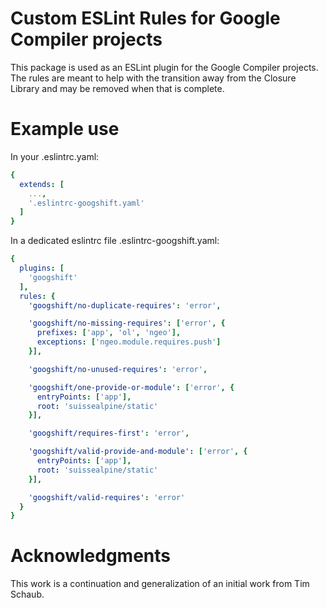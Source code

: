 # Custom ESLint Rules for Google Compiler projects

This package is used as an ESLint plugin for the Google Compiler projects.  The
rules are meant to help with the transition away from the Closure Library and
may be removed when that is complete.


# Example use

In your .eslintrc.yaml:
```yaml
{
  extends: [
    ...,
    '.eslintrc-googshift.yaml'
  ]
}
```

In a dedicated eslintrc file .eslintrc-googshift.yaml:
```yaml
{
  plugins: [
    'googshift'
  ],
  rules: {
    'googshift/no-duplicate-requires': 'error',

    'googshift/no-missing-requires': ['error', {
      prefixes: ['app', 'ol', 'ngeo'],
      exceptions: ['ngeo.module.requires.push']
    }],

    'googshift/no-unused-requires': 'error',

    'googshift/one-provide-or-module': ['error', {
      entryPoints: ['app'],
      root: 'suissealpine/static'
    }],

    'googshift/requires-first': 'error',

    'googshift/valid-provide-and-module': ['error', {
      entryPoints: ['app'],
      root: 'suissealpine/static'
    }],

    'googshift/valid-requires': 'error'
  }
}

```


# Acknowledgments

This work is a continuation and generalization of an initial work from Tim Schaub.
